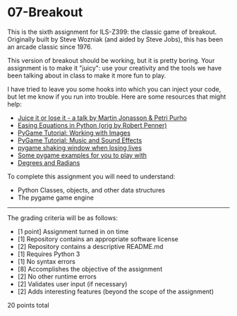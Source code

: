 # 07-Breakout
This is the sixth assignment for ILS-Z399: the classic game of breakout. Originally built by Steve Wozniak (and aided by Steve Jobs), this has been an arcade classic since 1976.

This version of breakout should be working, but it is pretty boring. Your assignment is to make it "juicy": use your creativity and the tools we have been talking about in class to make it more fun to play.

I have tried to leave you some hooks into which you can inject your code, but let me know if you run into trouble. Here are some resources that might help:

* [Juice it or lose it - a talk by Martin Jonasson & Petri Purho](https://www.youtube.com/watch?v=Fy0aCDmgnxg)
* [Easing Equations in Python (orig by Robert Penner)](https://gist.github.com/th0ma5w/9883420)
* [PyGame Tutorial: Working with Images](http://www.nerdparadise.com/programming/pygame/part2)
* [PyGame Tutorial: Music and Sound Effects](http://www.nerdparadise.com/programming/pygame/part3)
* [pygame shaking window when losing lives](https://stackoverflow.com/questions/23633339/pygame-shaking-window-when-loosing-lifes)
* [Some pygame examples for you to play with](https://github.com/ILS-Z399/pygame-examples)
* [Degrees and Radians](https://www.quia.com/jg/321176list.html)

To complete this assignment you will need to understand:

* Python Classes, objects, and other data structures
* The pygame game engine

---

The grading criteria will be as follows:

* [1 point] Assignment turned in on time
* [1] Repository contains an appropriate software license
* [2] Repository contains a descriptive README.md
* [1] Requires Python 3
* [1] No syntax errors
* [8] Accomplishes the objective of the assignment
* [2] No other runtime errors
* [2] Validates user input (if necessary)
* [2] Adds interesting features (beyond the scope of the assignment)

20 points total